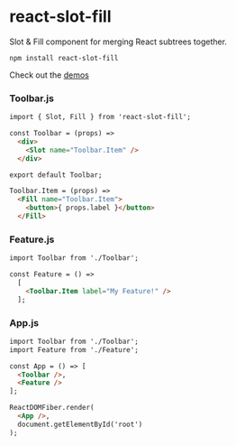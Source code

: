 # react-slot-fill

Slot & Fill component for merging React subtrees together.

```
npm install react-slot-fill
```

Check out the [demos](http://react-slot-fill.surge.sh/)

### Toolbar.js

```html
import { Slot, Fill } from 'react-slot-fill';

const Toolbar = (props) =>
  <div>
    <Slot name="Toolbar.Item" />
  </div>

export default Toolbar;

Toolbar.Item = (props) =>
  <Fill name="Toolbar.Item">
    <button>{ props.label }</button>
  </Fill>
```

### Feature.js

```html
import Toolbar from './Toolbar';

const Feature = () =>
  [
    <Toolbar.Item label="My Feature!" />
  ];
```

### App.js

```html
import Toolbar from './Toolbar';
import Feature from './Feature';

const App = () => [
  <Toolbar />,
  <Feature />
];

ReactDOMFiber.render(
  <App />,
  document.getElementById('root')
);
```

